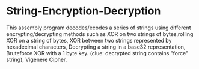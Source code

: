 # String-Encryption-Decryption
This assembly program decodes/ecodes a series of strings using different encrypting/decrypting methods such as XOR on two strings of bytes,rolling XOR on a string of bytes, XOR between two strings represented by hexadecimal characters, Decrypting a string in a base32 representation, Bruteforce XOR with a 1 byte key. (clue: decrypted string contains "force" string), Vigenere Cipher.
